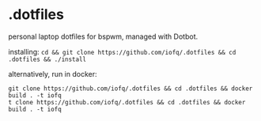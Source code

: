 # .dotfiles
personal laptop dotfiles for bspwm, managed with Dotbot.

installing:
`cd && git clone https://github.com/iofq/.dotfiles && cd .dotfiles && ./install`


alternatively, run in docker:
```
git clone https://github.com/iofq/.dotfiles && cd .dotfiles && docker build . -t iofq
t clone https://github.com/iofq/.dotfiles && cd .dotfiles && docker build . -t iofq

